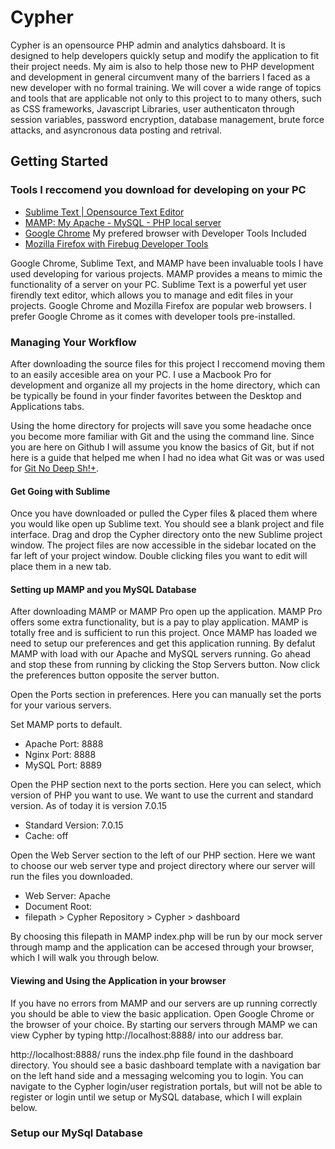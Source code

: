 # Cypher
Cypher is an opensource PHP admin and analytics dahsboard. It is designed to help developers quickly setup and modify the application to fit their project needs. My aim is also to help those new to PHP development and development in general circumvent many of the barriers I faced as a new developer with no formal training. We will cover a wide range of topics and tools that are applicable not only to this project to to many others, such as CSS frameworks, Javascript Libraries, user authenticaton through session variables, password encryption, database management, brute force attacks, and asyncronous data posting and retrival. 

## Getting Started 

### Tools I reccomend you download for developing on your PC

* [Sublime Text | Opensource Text Editor](https://www.sublimetext.com/3)
* [MAMP: My Apache - MySQL - PHP local server](https://www.mamp.info/en/downloads/)
* [Google Chrome](https://www.google.com/chrome/browser/desktop/) My prefered browser with Developer Tools Included
* [Mozilla Firefox with Firebug Developer Tools](http://getfirebug.com/)

Google Chrome, Sublime Text, and MAMP have been invaluable tools I have used developing for various projects. MAMP provides a means to mimic the functionality of a server on your PC. Sublime Text is a powerful yet user firendly text editor, which allows you to manage and edit files in your projects. Google Chrome and Mozilla Firefox are popular web browsers. I prefer Google Chrome as it comes with developer tools pre-installed. 

### Managing Your Workflow

After downloading the source files for this project I reccomend moving them to an easily accesible area on your PC. I use a Macbook Pro for development and organize all my projects in the home directory, which can be typically be found in your finder favorites between the Desktop and Applications tabs. 

Using the home directory for projects will save you some headache once you become more familiar with Git and the using the command line. Since you are here on Github I will assume you know the basics of Git, but if not here is a guide that helped me when I had no idea what Git was or was used for [Git No Deep Sh!+](http://rogerdudler.github.io/git-guide/).

#### Get Going with Sublime

Once you have downloaded or pulled the Cyper files & placed them where you would like open up Sublime text. You should see a blank project and file interface. Drag and drop the Cypher directory onto the new Sublime project window. The project files are now accessible in the sidebar located on the far left of your project window. Double clicking files you want to edit will place them in a new tab. 

#### Setting up MAMP and you MySQL Database
After downloading MAMP or MAMP Pro open up the application. MAMP Pro offers some extra functionality, but is a pay to play application. MAMP is totally free and is sufficient to run this project. Once MAMP has loaded we need to setup our preferences and get this application running. By defalut MAMP with load with our Apache and MySQL servers running. Go ahead and stop these from running by clicking the Stop Servers button. Now click the preferences button opposite the server button. 

Open the Ports section in preferences. Here you can manually set the ports for your various servers. 

Set MAMP ports to default.

* Apache Port: 8888
* Nginx Port: 8888
* MySQL Port: 8889

Open the PHP section next to the ports section. Here you can select, which version of PHP you want to use. We want to use the current and standard version. As of today it is version 7.0.15

* Standard Version: 7.0.15
* Cache: off

Open the Web Server section to the left of our PHP section. Here we want to choose our web server type and project directory where our server will run the files you downloaded. 

* Web Server: Apache
* Document Root:
* filepath > Cypher Repository > Cypher > dashboard

By choosing this filepath in MAMP index.php will be run by our mock server through mamp and the application can be accesed through your browser, which I will walk you through below. 

#### Viewing and Using the Application in your browser
If you have no errors from MAMP and our servers are up running correctly you should be able to view the basic application. Open Google Chrome or the browser of your choice. By starting our servers through MAMP we can view Cypher by typing http://localhost:8888/ into our address bar. 

http://localhost:8888/ runs the index.php file found in the dashboard directory. You should see a basic dashboard template with a navigation bar on the left hand side and a messaging welcoming you to login. You can navigate to the Cypher login/user registration portals, but will not be able to register or login until we setup or MySQL database, which I will explain below. 

### Setup our MySql Database











